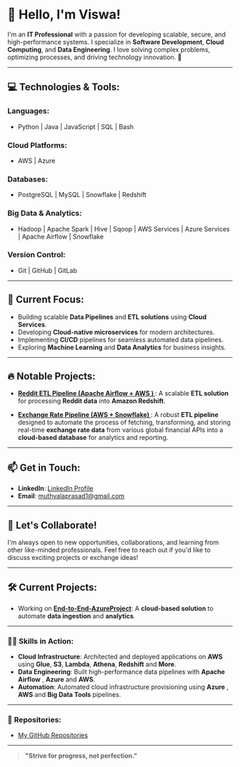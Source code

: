 # 👋 Hello, I'm Viswa!

I'm an **IT Professional** with a passion for developing scalable, secure, and high-performance systems. I specialize in **Software Development**, **Cloud Computing**, and **Data Engineering**. I love solving complex problems, optimizing processes, and driving technology innovation. 🚀

---

## 💻 **Technologies & Tools**:

### **Languages**:
- Python | Java | JavaScript | SQL | Bash

### **Cloud Platforms**:
- AWS | Azure 

### **Databases**:
- PostgreSQL | MySQL | Snowflake | Redshift

### **Big Data & Analytics**:
- Hadoop | Apache Spark | Hive | Sqoop | AWS Services | Azure Services | Apache Airflow | Snowflake

### **Version Control**:
- Git | GitHub | GitLab

---

## 🌱 **Current Focus**:
- Building scalable **Data Pipelines** and **ETL solutions** using **Cloud Services**.
- Developing **Cloud-native microservices** for modern architectures.
- Implementing **CI/CD** pipelines for seamless automated data pipelines.
- Exploring **Machine Learning** and **Data Analytics** for business insights.

---

## 🔥 **Notable Projects**:

- **[Reddit ETL Pipeline (Apache Airflow + AWS ) ](https://github.com/Prasadmuthyala/Reddit-pipeline)**: A scalable **ETL solution** for processing **Reddit data** into **Amazon Redshift**.

- **[Exchange Rate Pipeline (AWS + Snowflake) ](https://github.com/Prasadmuthyala/exchange-rate-pipeline)**: A robust **ETL pipeline** designed to automate the process of fetching, transforming, and storing real-time **exchange rate data** from various global financial APIs into a **cloud-based database** for analytics and reporting.
  
---

## 📫 **Get in Touch**:
- **LinkedIn**: [LinkedIn Profile](https://www.linkedin.com/in/prasad-muthyala/) 
- **Email**: [muthyalaprasad1@gmail.com](mailto:muthyalaprasad1@gmail.com)

---

## 💬 **Let's Collaborate!**

I'm always open to new opportunities, collaborations, and learning from other like-minded professionals. Feel free to reach out if you'd like to discuss exciting projects or exchange ideas!

---

## 🛠 **Current Projects**:
- Working on **[End-to-End-AzureProject](https://github.com/your-repo/project-x)**: A **cloud-based solution** to automate **data ingestion** and **analytics**. 

---

### 👨‍💻 **Skills in Action**:

- **Cloud Infrastructure**: Architected and deployed applications on **AWS** using **Glue**, **S3**, **Lambda**, **Athena**, **Redshift** and **More**.
- **Data Engineering**: Built high-performance data pipelines with **Apache Airflow** , **Azure** and **AWS**.
- **Automation**: Automated cloud infrastructure provisioning using **Azure** , **AWS** and **Big Data Tools** pipelines.

---

### 📂 **Repositories**:
- [My GitHub Repositories](https://github.com/Prasadmuthyala)
  
---

> **"Strive for progress, not perfection."**

